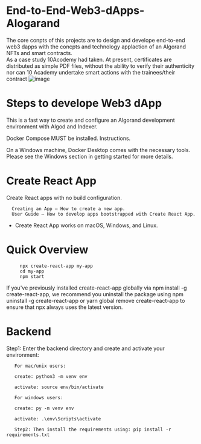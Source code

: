 # End-to-End-Web3-dApps-Alogarand
The core conpts of this projects are to design and develope end-to-end web3 dapps with the concpts  and technology applaction of an Algorand NFTs and smart contracts.   
 As a case study 10Acodemy had taken. At present, certificates are distributed as simple PDF files, without the ability to verify their authenticity nor can 10 Academy undertake smart actions with the trainees/their contract
![image](https://user-images.githubusercontent.com/43541659/193428261-edb35ccd-b9c6-4f9e-9102-687b6ed17d27.png)


# Steps to develope Web3 dApp

This is a fast way to create and configure an Algorand development environment with Algod and Indexer.

Docker Compose MUST be installed. Instructions.

On a Windows machine, Docker Desktop comes with the necessary tools. Please see the Windows section in getting started for more details.
# Create React App
Create React apps with no build configuration.

      Creating an App – How to create a new app.
      User Guide – How to develop apps bootstrapped with Create React App.

- Create React App works on macOS, Windows, and Linux.
# Quick Overview
         npx create-react-app my-app
         cd my-app
         npm start
         
If you've previously installed create-react-app globally via npm install -g create-react-app, we recommend you uninstall the package using npm uninstall -g create-react-app or yarn global remove create-react-app to ensure that npx always uses the latest version.
# Backend
Step1: Enter the backend directory and create and activate your environment:

       For mac/unix users:

       create: python3 -m venv env

       activate: source env/bin/activate

       For windows users:

       create: py -m venv env

       activate: .\env\Scripts\activate

       Step2: Then install the requirements using: pip install -r requirements.txt
